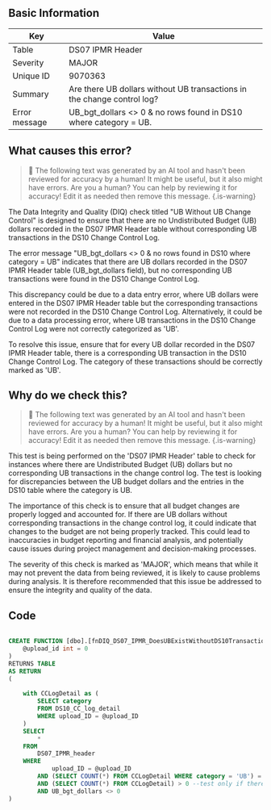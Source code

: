 ## Basic Information
| Key         | Value          |
|-------------|----------------|
| Table       | DS07 IPMR Header |
| Severity    | MAJOR |
| Unique ID   | 9070363   |
| Summary     | Are there UB dollars without UB transactions in the change control log? |
| Error message | UB_bgt_dollars <> 0 & no rows found in DS10 where category = UB. |

## What causes this error?

> :robot: The following text was generated by an AI tool and hasn't been reviewed for accuracy by a human! It might be useful, but it also might have errors. Are you a human? You can help by reviewing it for accuracy! Edit it as needed then remove this message.
{.is-warning}

The Data Integrity and Quality (DIQ) check titled "UB Without UB Change Control" is designed to ensure that there are no Undistributed Budget (UB) dollars recorded in the DS07 IPMR Header table without corresponding UB transactions in the DS10 Change Control Log.

The error message "UB_bgt_dollars <> 0 & no rows found in DS10 where category = UB" indicates that there are UB dollars recorded in the DS07 IPMR Header table (UB_bgt_dollars field), but no corresponding UB transactions were found in the DS10 Change Control Log. 

This discrepancy could be due to a data entry error, where UB dollars were entered in the DS07 IPMR Header table but the corresponding transactions were not recorded in the DS10 Change Control Log. Alternatively, it could be due to a data processing error, where UB transactions in the DS10 Change Control Log were not correctly categorized as 'UB'.

To resolve this issue, ensure that for every UB dollar recorded in the DS07 IPMR Header table, there is a corresponding UB transaction in the DS10 Change Control Log. The category of these transactions should be correctly marked as 'UB'.
## Why do we check this?

> :robot: The following text was generated by an AI tool and hasn't been reviewed for accuracy by a human! It might be useful, but it also might have errors. Are you a human? You can help by reviewing it for accuracy! Edit it as needed then remove this message.
{.is-warning}

This test is being performed on the 'DS07 IPMR Header' table to check for instances where there are Undistributed Budget (UB) dollars but no corresponding UB transactions in the change control log. The test is looking for discrepancies between the UB budget dollars and the entries in the DS10 table where the category is UB. 

The importance of this check is to ensure that all budget changes are properly logged and accounted for. If there are UB dollars without corresponding transactions in the change control log, it could indicate that changes to the budget are not being properly tracked. This could lead to inaccuracies in budget reporting and financial analysis, and potentially cause issues during project management and decision-making processes.

The severity of this check is marked as 'MAJOR', which means that while it may not prevent the data from being reviewed, it is likely to cause problems during analysis. It is therefore recommended that this issue be addressed to ensure the integrity and quality of the data.
## Code

```sql

CREATE FUNCTION [dbo].[fnDIQ_DS07_IPMR_DoesUBExistWithoutDS10Transactions] (
	@upload_id int = 0
)
RETURNS TABLE
AS RETURN
(
	
	with CCLogDetail as (
		SELECT category
		FROM DS10_CC_log_detail
		WHERE upload_ID = @upload_ID
	)
	SELECT 
		*
	FROM
		DS07_IPMR_header
	WHERE
			upload_ID = @upload_ID
		AND (SELECT COUNT(*) FROM CCLogDetail WHERE category = 'UB') = 0
		AND (SELECT COUNT(*) FROM CCLogDetail) > 0 --test only if there are any CC log detail rows
		AND UB_bgt_dollars <> 0
)
```
